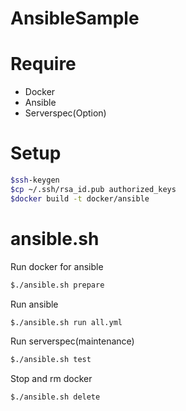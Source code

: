 # AnsibleSample

# Require

+ Docker
+ Ansible
+ Serverspec(Option)

# Setup

```bash
$ssh-keygen
$cp ~/.ssh/rsa_id.pub authorized_keys
$docker build -t docker/ansible
```

# ansible.sh

Run docker for ansible

```bash
$./ansible.sh prepare
```
Run ansible

```bash
$./ansible.sh run all.yml
```

Run serverspec(maintenance)

```bash
$./ansible.sh test
```

Stop and rm docker

```bash
$./ansible.sh delete
```
